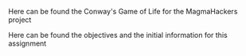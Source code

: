 Here can be found the Conway's Game of Life for the MagmaHackers project

Here can be found the objectives and the initial information for this assignment
